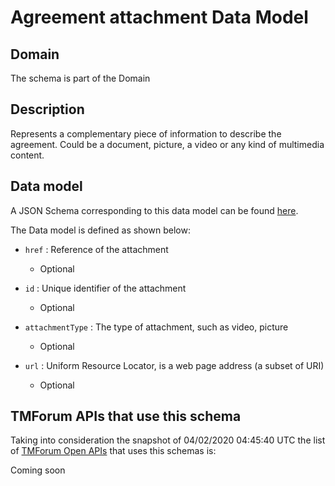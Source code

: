 # Agreement attachment Data Model

## Domain

The  schema is part of the  Domain

## Description

Represents a complementary piece of information to describe the agreement. Could be a document, picture, a video or any kind of multimedia content.

## Data model

A JSON Schema corresponding to this data model can be found
[here](https://github.com/tmforum-rand/schemas/blob/candidates/EngagedParty/AgreementAttachment.schema.json).

The Data model is defined as shown below:
- `href` : Reference of the attachment

  - Optional

- `id` : Unique identifier of the attachment

  - Optional

- `attachmentType` : The type of attachment, such as video, picture

  - Optional

- `url` : Uniform Resource Locator, is a web page address (a subset of URI)

  - Optional





## TMForum APIs that use this schema

Taking into consideration the snapshot of 04/02/2020 04:45:40 UTC the list of [TMForum Open APIs](https://www.tmforum.org/open-apis/) that uses this schemas is:

Coming soon